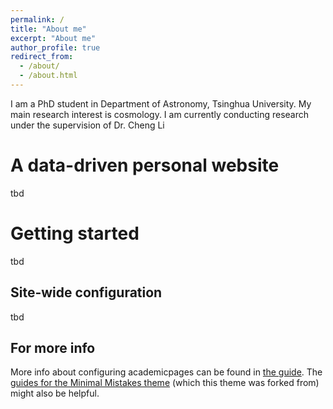 ```yaml
---
permalink: /
title: "About me"
excerpt: "About me"
author_profile: true
redirect_from: 
  - /about/
  - /about.html
---
```


I am a PhD student in Department of Astronomy, Tsinghua University. My main research interest is cosmology. I am currently conducting research under the supervision of Dr. Cheng Li

A data-driven personal website
======
tbd

Getting started
======
tbd

Site-wide configuration
------
tbd

For more info
------
More info about configuring academicpages can be found in [the guide](https://academicpages.github.io/markdown/). The [guides for the Minimal Mistakes theme](https://mmistakes.github.io/minimal-mistakes/docs/configuration/) (which this theme was forked from) might also be helpful.

